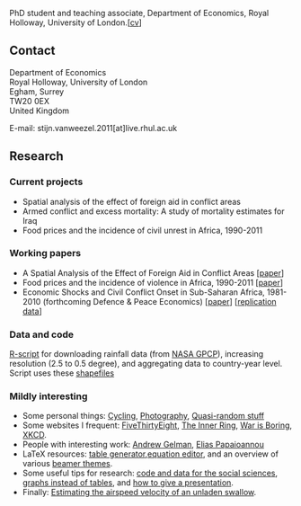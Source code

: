 PhD student and teaching associate, Department of Economics, Royal Holloway, University of London.[[cv](https://www.dropbox.com/s/o43b407rjhv3how/cv.pdf)]

## Contact
Department of Economics<br>
Royal Holloway, University of London<br>
Egham, Surrey<br>
TW20 0EX<br>
United Kingdom<br>

E-mail: stijn.vanweezel.2011[at]live.rhul.ac.uk

## Research

### Current projects

* Spatial analysis of the effect of foreign aid in conflict areas
* Armed conflict and excess mortality:  A study of mortality estimates for Iraq
* Food prices and the incidence of civil unrest in Africa, 1990-2011

 
### Working papers

* A Spatial Analysis of the Effect of Foreign Aid in Conflict Areas [[paper](http://papers.ssrn.com/sol3/papers.cfm?abstract_id=2450867)]
* Food prices and the incidence of violence in Africa, 1990-2011 [[paper](http://papers.ssrn.com/sol3/papers.cfm?abstract_id=2418973)]
* Economic Shocks and Civil Conflict Onset in Sub-Saharan Africa, 1981-2010 (forthcoming Defence & Peace Economics) [[paper](http://papers.ssrn.com/sol3/papers.cfm?abstract_id=2418953)]  [[replication data](http://commoneconomist.github.io/Shocks-and-Onset/)] 


### Data and code

[R-script](https://github.com/CommonEconomist/Africa-precipitation/blob/master/precipitation.R) for downloading rainfall data (from [NASA GPCP](ftp://rsd.gsfc.nasa.gov/pub/912/bolvin/GPCP_ASCII/)), increasing resolution (2.5 to 0.5 degree), and aggregating data to country-year level. Script uses these [shapefiles](http://thematicmapping.org/downloads/world_borders.php)

### Mildly interesting 

* Some personal things: [Cycling](http://veloviewer.com/athlete/2135375/), [Photography](http://www.flickr.com/photos/svwscoop/), [Quasi-random stuff](http://iv2sls.tumblr.com/)
* Some websites I frequent: [FiveThirtyEight](http://fivethirtyeight.com/), [The Inner Ring](http://inrng.com/), [War is Boring](https://medium.com/war-is-boring/), [XKCD](http://xkcd.com/).
* People with interesting work: [Andrew Gelman](http://andrewgelman.com/), [Elias Papaioannou](https://sites.google.com/site/papaioannouelias/)
* LaTeX resources: [table generator](http://truben.no/latex/table/),[equation editor](http://www.codecogs.com/latex/eqneditor.php), and an overview of various [beamer themes](http://www.hartwork.org/beamer-theme-matrix/).
* Some useful tips for research: [code and data for the social sciences](http://faculty.chicagobooth.edu/jesse.shapiro/research/CodeAndData.pdf), [graphs instead of tables](http://tables2graphs.com/doku.php), and [how to give a presentation](http://faculty.chicagobooth.edu/jesse.shapiro/research/applied_micro_slides.pdf).
* Finally: [Estimating the airspeed velocity of an unladen swallow](http://style.org/unladenswallow/?none).
